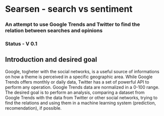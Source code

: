 # Searsen - search vs sentiment
### An attempt to use Google Trends and Twitter to find the relation between searches and opinions

### Status - V 0.1

## Introduction and desired goal
Google, togheter with the social networks, is a useful source of informations on how a theme is perceived in a specific geographic area.
While Google Trends offers monthly or daily data, Twitter has a set of powerful API to perform any operation. Google Trends data are normalized in a 0-100 range.
The desired goal is to perform an analysis, comparing a dataset from Google Trends with the data from Twitter or other social networks, trying to find the relations and using them in a machine learning system (prediction, recomendation), if possible.